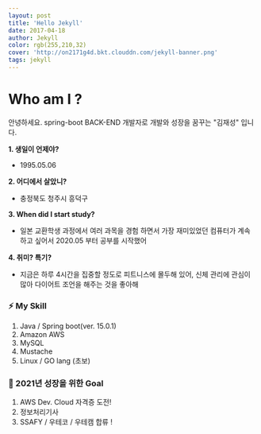```yaml
---
layout: post
title: 'Hello Jekyll'
date: 2017-04-18
author: Jekyll
color: rgb(255,210,32)
cover: 'http://on2171g4d.bkt.clouddn.com/jekyll-banner.png'
tags: jekyll
---
```


# Who am I ?

안녕하세요. spring-boot BACK-END 개발자로 개발와 성장을 꿈꾸는 "김재성" 입니다.

<b> 1. 생일이 언제야?</b>
   
* 1995.05.06

<b> 2. 어디에서 살았니? </b>

* 충정북도 청주시 흥덕구

<b> 3. When did I start study? </b>

* 일본 교환학생 과정에서 여러 과목을 경험 하면서 가장 재미있었던 컴퓨터가 계속 하고 싶어서 2020.05 부터 공부를 시작했어

<b> 4. 취미? 특기? </b>

* 지금은 하루 4시간을 집중할 정도로 피트니스에 몰두해 있어, 신체 관리에 관심이 많아 다이어트 조언을 해주는 것을 좋아해


### ⚡ My Skill

1. Java / Spring boot(ver. 15.0.1)
2. Amazon AWS
3. MySQL
4. Mustache
5. Linux / GO lang (초보)

### 🔭 2021년 성장을 위한 Goal

1. AWS Dev. Cloud 자격증 도전!
2. 정보처리기사
3. SSAFY / 우테코 / 우테캠 합류 !


